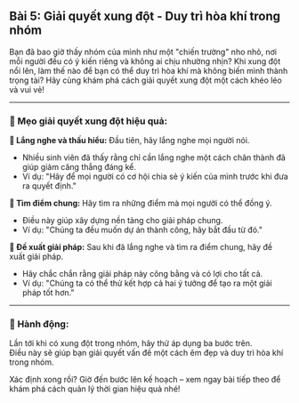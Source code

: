 ## Bài 5: Giải quyết xung đột - Duy trì hòa khí trong nhóm

Bạn đã bao giờ thấy nhóm của mình như một "chiến trường" nho nhỏ, nơi mỗi người đều có ý kiến riêng và không ai chịu nhường nhịn? Khi xung đột nổi lên, làm thế nào để bạn có thể duy trì hòa khí mà không biến mình thành trọng tài? Hãy cùng khám phá cách giải quyết xung đột một cách khéo léo và vui vẻ!

---

### 📌 Mẹo giải quyết xung đột hiệu quả:

**🔹 Lắng nghe và thấu hiểu:**
Đầu tiên, hãy lắng nghe mọi người nói.  
- Nhiều sinh viên đã thấy rằng chỉ cần lắng nghe một cách chân thành đã giúp giảm căng thẳng đáng kể.  
- Ví dụ: "Hãy để mọi người có cơ hội chia sẻ ý kiến của mình trước khi đưa ra quyết định."

**🔹 Tìm điểm chung:**
Hãy tìm ra những điểm mà mọi người có thể đồng ý.  
- Điều này giúp xây dựng nền tảng cho giải pháp chung.  
- Ví dụ: "Chúng ta đều muốn dự án thành công, hãy bắt đầu từ đó."

**🔹 Đề xuất giải pháp:**
Sau khi đã lắng nghe và tìm ra điểm chung, hãy đề xuất giải pháp.  
- Hãy chắc chắn rằng giải pháp này công bằng và có lợi cho tất cả.  
- Ví dụ: "Chúng ta có thể thử kết hợp cả hai ý tưởng để tạo ra một giải pháp tốt hơn."

---

### 🚀 Hành động:

Lần tới khi có xung đột trong nhóm, hãy thử áp dụng ba bước trên.  
Điều này sẽ giúp bạn giải quyết vấn đề một cách êm đẹp và duy trì hòa khí trong nhóm.

Xác định xong rồi? Giờ đến bước lên kế hoạch – xem ngay bài tiếp theo để khám phá cách quản lý thời gian hiệu quả nhé!